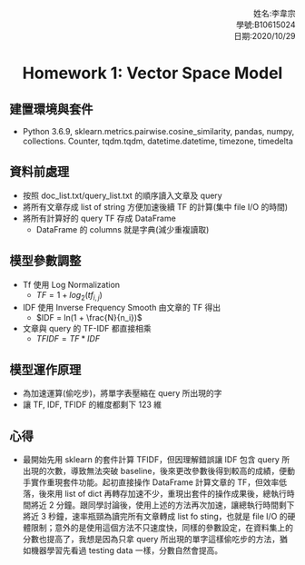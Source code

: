 <p style="text-align:right;">
姓名:李韋宗<br>
學號:B10615024<br>
日期:2020/10/29<br>
</p>

<h1 style="text-align:center;"> Homework 1: Vector Space Model

## 建置環境與套件
* Python 3.6.9, sklearn.metrics.pairwise.cosine_similarity, pandas, numpy, collections. Counter, tqdm.tqdm, datetime.datetime, timezone, timedelta

## 資料前處理
* 按照 doc_list.txt/query_list.txt 的順序讀入文章及 query
* 將所有文章存成 list of string 方便加速後續 TF 的計算(集中 file I/O 的時間)
* 將所有計算好的 query TF 存成 DataFrame
    * DataFrame 的 columns 就是字典(減少重複讀取)

## 模型參數調整
* Tf 使用 Log Normalization 
    * $TF = 1 + log_2(tf_{i,j})$
* IDF 使用 Inverse Frequency Smooth 由文章的 TF 得出
    * $IDF = ln(1 + \frac{N}{n_i})$
* 文章與 query 的 TF-IDF 都直接相乘
    * $TFIDF = TF * IDF$

## 模型運作原理
* 為加速運算(偷吃步)，將單字表壓縮在 query 所出現的字
* 讓 TF, IDF, TFIDF 的維度都剩下 123 維

## 心得
* 最開始先用 sklearn 的套件計算 TFIDF，但因理解錯誤讓 IDF 包含 query 所出現的次數，導致無法突破 baseline，後來更改參數後得到較高的成績，便動手實作重現套件功能。起初直接操作 DataFrame 計算文章的 TF，但效率低落，後來用 list of dict 再轉存加速不少，重現出套件的操作成果後，總執行時間將近 2 分鐘。跟同學討論後，使用上述的方法再次加速，讓總執行時間剩下將近 3 秒鐘，速率瓶頸為讀完所有文章轉成 list fo sting，也就是 file I/O 的硬體限制；意外的是使用這個方法不只速度快，同樣的參數設定，在資料集上的分數也提高了，我想是因為只拿 query 所出現的單字這樣偷吃步的方法，猶如機器學習先看過 testing data 一樣，分數自然會提高。



<script type="text/javascript" src="http://cdn.mathjax.org/mathjax/latest/MathJax.js?config=TeX-AMS-MML_HTMLorMML"></script>
<script type="text/x-mathjax-config">
    MathJax.Hub.Config({ tex2jax: {inlineMath: [['$', '$']]}, messageStyle: "none" });
</script>